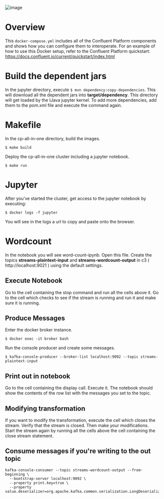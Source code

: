 ![image](../confluent-logo-300-2.png)

# Overview

This `docker-compose.yml` includes all of the Confluent Platform components and shows how you can configure them to interoperate.
For an example of how to use this Docker setup, refer to the Confluent Platform quickstart: https://docs.confluent.io/current/quickstart/index.html

# Build the dependent jars
In the jupyter directory, execute `$ mvn dependency:copy-dependencies`. This will download all the dependent jars into **target/dependency**. This directory will get loaded by the IJava jupyter kernel. To add more dependencies, add them to the pom.xml file and execute the command again.

# Makefile
In the cp-all-in-one directory, build the images.

`$ make build` 

Deploy the cp-all-in-one cluster including a jupyter notebook.

`$ make run` 

# Jupyter
After you've started the cluster, get access to the jupyter notebook by executing:

 `$ docker logs -f jupyter`

You will see in the logs a url to copy and paste onto the browser.

# Wordcount
In the notebook you will see word-count-ipynb. Open this file. Create the topics **streams-plaintext-input** and **streams-wordcount-output** in c3 ( http://localhost:9021 ) using the default settings.

## Execute Notebook
Go to the cell containing the stop command and run all the cells above it. Go to the cell which checks to see if the stream is running and run it and make sure it is running.

## Produce Messages
Enter the docker broker instance.
```
$ docker exec -it broker bash
```

Run the console producer and create some messages.
```
$ kafka-console-producer --broker-list localhost:9092 --topic streams-plaintext-input
```

## Print out in notebook
Go to the cell containing the display call. Execute it. The notebook should show the contents of the row list with the messages you set to the topic.

## Modifying transformation
If you want to modify the transformation, execute the cell which closes the stream. Verify that the stream is closed. Then make your modifications. Start the stream again by running all the cells above the cell containing the close stream statement.

## Consume messages if you're writing to the out topic
```
kafka-console-consumer --topic streams-wordcount-output --from-beginning \
  --bootstrap-server localhost:9092 \
  --property print.key=true \
  --property value.deserializer=org.apache.kafka.common.serialization.LongDeserializer
```
